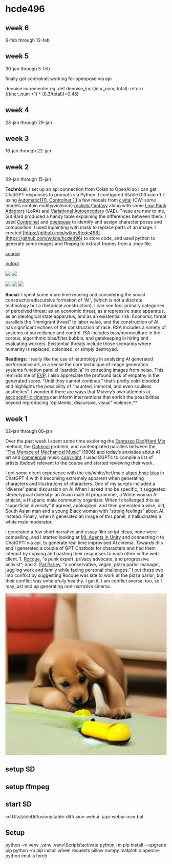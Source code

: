 # hcde496

## week 6
6-feb through 12-feb

## week 5
30-jan through 5-feb

finally got controlnet working for openpose via api

denoise incrementer
eg. def denoise_incr(incr_num, total):
        return (((incr_num +1) * (0.3/total))+0.45)

## week 4
23-jan through 29-jan

## week 3
16-jan through 22-jan

## week 2
09-jan through 15-jan

**Technical**: I set up an api connection from Colab to OpenAI so I can get ChatGPT responses to prompts via Python. I configured Stable Diffusion 1.7 using [Automatic1111](https://github.com/AUTOMATIC1111/stable-diffusion-webui), [Controlnet 1.1](https://github.com/Mikubill/sd-webui-controlnet) a few models from [civitai](https://civitai.com/) (CW: some models contain nudity/violence) [realistic](https://civitai.com/models/15003/cyberrealistic)/[fantasy](https://civitai.com/models/129681/sdxl-faetastic?modelVersionId=291443) along with some [Low-Rank Adaptors](https://medium.com/@AIBites/lora-low-rank-adaptation-of-llms-paper-explained-5ae866871c8a) (LoRA) and [Variational Autoencoders](https://towardsdatascience.com/understanding-variational-autoencoders-vaes-f70510919f73) (VAE). These are new to me, but Bard produced a handy table explaining the differences between them. I used [Controlnet](https://stable-diffusion-art.com/controlnet/) and [openpose](https://github.com/CMU-Perceptual-Computing-Lab/openpose) to identify and assign character poses and composition. I used inpainting with mask to replace parts of an image. I created [https://github.com/wtkns/hcde496](https://github.com/wtkns/hcde496) to store code, and used python to generate some images and ffmpeg to extract frames from a .mov file.

[source](https://drive.google.com/file/d/1rr-pWlHoKml-izgYgPycZ5HT1KcAXqPt/view?usp=drive_link)

[output](https://drive.google.com/file/d/1YTkovkuzYU8qHOQLZQKBP-M1-BUgG1AI/view?usp=drive_link)

<img src="https://lh7-us.googleusercontent.com/LOx5yowHkkMjC5v3Jj8y3TEw7-soVhVi80AQS9twnos9lWdceYe2BLabvvu3hwz0x4ue-ET9UnbaUBQi45o5gjK6g-7XYU_dnPlphFJdCSlrySUCKusfGHYlXFrn1z500dQ3DhkxRYXv0BugPqbQfg" width="200" /> <img src="https://lh7-us.googleusercontent.com/RB00paYkE63H5j7PWh4rCs81SIbBqksimoTj84pbOetG3dg0-A7g6oSsFMZtACtSXTXwkI6Lq2AruoMOltcplZYRW1Zchlcl6FxCbcJ-x4DGQQW-IyOkHzb9EHEOAuxXm-Ob6kqOCHqLnvumQfAzow" width="200" />

<img src="https://lh7-us.googleusercontent.com/vAAwZJhttlPteWYUqtnfvZBVq3NGA4MqQT8ERNW50U07kZYWR0NWssiH5jjKdaAQT4pGByDuUxq5PIOqPhuzJGMJB9vLKI4Xw_zV1bNvL1Fh9BXWPSalyzocXF8UckyPlF_TPmGYH6tDvf0cR-vXsQ" width="100" /> <img src="https://lh7-us.googleusercontent.com/ijGEJ0AK1VS9FEyr2_wo6BwYMi8pBkt5kiTdEdSr18MLs9jHDNJuiFRSit_4qlkn1xKsTy9vUoQ7Ip4F5FlkOV0JnPNM19PBndticHs_LTC1k19sc7u-y1z6T-_8SJxiTNoyRVTSSGk7wHFRPrTKJA" width="100" /> <img src="https://lh7-us.googleusercontent.com/y-77QFXfKg0kT740XLXMGy8xk4t05crLaSl2tSU9Uka4GtjtGxSN02ZLVQZ1H9wlQRtL_Q07kSFc6BNS3Bz-10jXd0nS32VlaBVluyiFuvrFTRn5_8QOIlVZ5dtEeH06K7TAneI6smzf9yVIZfH2aA" width="100" />

**Social**: I spent some more time reading and considering the social construction/discursive formation of “AI”, (which is not a discrete technology but a rhetorical construction). I can see four primary categories of perceived threat: as an economic threat, as a repressive state apparatus, as an ideological state apparatus, and as an existential risk. Economic threat parallels the “immigrant threat” to labor value, and the construction of AI has significant echoes of the construction of race. RSA includes a variety of systems of surveillance and control. ISA includes bias/monoculture in the corpus, algorithmic bias/filter bubble, and gatekeeping in hiring and evaluating workers. Existential threats include those scenarios where humanity is replaced, colonized, or simply destroyed.

**Readings**: I really like the use of hauntology in analyzing AI generated performance art, in a sense the core technique of image generation systems function parallel “pareidolia” in extracting images from noise. This reminds me of [EVP](https://en.wikipedia.org/wiki/Electronic_voice_phenomenon). I also appreciate the profound lack of empathy in the generated score. “Until they cannot continue.” that’s pretty cold-blooded and highlights the possibility of “haunted, immoral, and even soulless aesthetics”. I wonder if there are ways that Mulvey’s own attempts at [ascopophilic cinema](https://docs.google.com/document/d/1qwnHkRCjv_C5XI7hyYtN8Jz_vjQzfsi-O0QHYmERg3E/edit?usp=sharing) can inform interventions that enrich the possibilities beyond reproducing “epistemic, discursive, visual” violence.**


## week 1 
02-jan through 08-jan

Over the past week I spent some time exploring the [Espresso Dad](https://www.instagram.com/reel/C0ttPyvubFz/?igsh=MTVxYXl3aHc5a2dneg%3D%3D)/[Hard Mix](https://www.instagram.com/p/C0SH4hsSeqZ/?img_index=1) method, the [Oatmeal](https://emshort.blog/2016/09/21/bowls-of-oatmeal-and-text-generation/) problem, and contemplated parallels between the “[The Menace of Mechanical Music](https://ocw.mit.edu/courses/21m-380-music-and-technology-contemporary-history-and-aesthetics-fall-2009/18ab3aba9fe7aa1502a55cd049333659_MIT21M_380F09_read02_sousa.pdf)” (1906) and today’s anxieties about AI art and [commercial](https://slate.com/technology/2014/05/white-smith-music-case-a-terrible-1908-supreme-court-decision-on-player-pianos.html) music [copyright](https://en.wikipedia.org/wiki/White-Smith_Music_Publishing_Co._v._Apollo_Co.). I used CGPT4 to compile a list of artists (below) relevant to the course and started reviewing their work.

I got some direct experience with the cis/white/het/male [algorithmic bias](https://arxiv.org/ftp/arxiv/papers/2312/2312.14769.pdf) in ChatGPT 4 with it becoming extremely apparent when generating characters and illustrations of characters. One of my scripts included a “diverse” panel discussion on AI When I asked it to be specific, it suggested stereotypical diversity: an Asian male AI programmer, a White woman AI ethicist, a Hispanic male community organizer. When I challenged this as “superficial diversity” it agreed, apologized, and then generated a wise, old, South Asian man and a young Black woman with “strong feelings” about AI, instead. Finally, when it generated an image of this panel, it hallucinated a white male moderator. 

I generated a few short narrative and essay film script ideas, none were compelling, and I started looking at [ML Agents in Unity](https://unity.com/products/machine-learning-agents) and connecting it to ChatGPTI via api, to generate real time improvised AI cinema. Towards this end I generated a couple of GPT Chatbots for characters and had them interact by copying and pasting their responses to each other in the web client. 1. [Rocque](https://chat.openai.com/g/g-sFehsJgva-rocque), “a punk expert, privacy advocate, and progressive activist”; and 2. [Pat Parley](https://chat.openai.com/g/g-RBpOagWOS-pat-parley), “a conservative, vegan, pizza parlor manager, juggling work and family while facing personal challenges.” I put these two into conflict by suggesting Rocque was late to work at the pizza parlor; but their conflict was unhelpfully healthy. I get it, I am conflict averse, too, so I may just end up generating non-narrative cinema.



![random image](output.png?raw=true "image")


## setup SD
## setup ffmpeg


## start SD
cd D:\stableDiffusion\stable-diffusion-webui
.\api-webui-user.bat

## Setup
python -m venv .venv
.venv\Scripts\activate
python -m pip install --upgrade pip
python -m pip install wheel requests pillow numpy matplotlib opencv-python imutils torch



